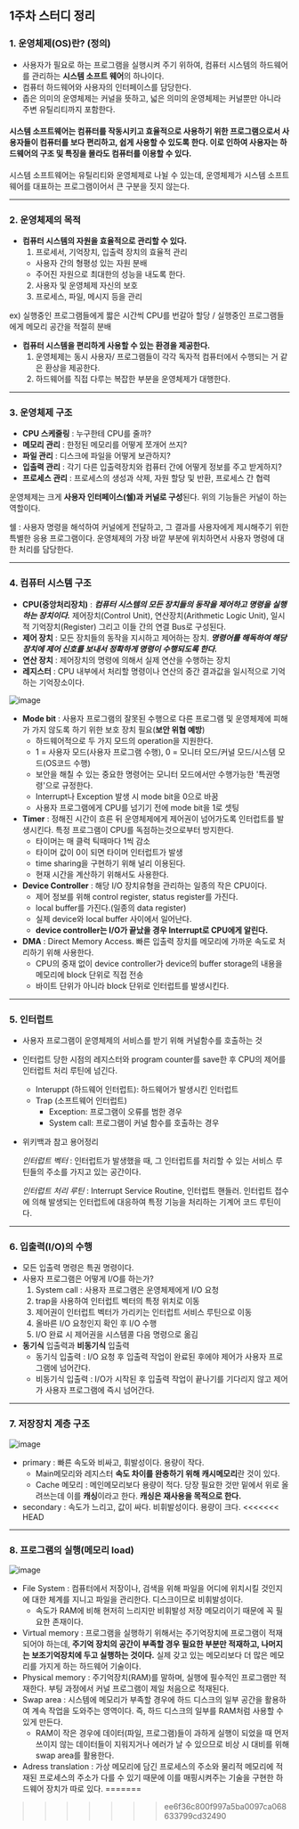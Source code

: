 ## 1주차 스터디 정리

### 1. 운영체제(OS)란? (정의)
- 사용자가 필요로 하는 프로그램을 실행시켜 주기 위하여, 컴퓨터 시스템의 하드웨어를 관리하는 **시스템 소프트 웨어**의 하나이다.
- 컴퓨터 하드웨어와 사용자의 인터페이스를 담당한다.
- 좁은 의미의 운영체제는 커널을 뜻하고, 넓은 의미의 운영체제는 커널뿐만 아니라 주변 유틸리티까지 포함한다.
#### 시스템 소프트웨어는 컴퓨터를 작동시키고 효율적으로 사용하기 위한 프로그램으로서 사용자들이 컴퓨터를 보다 편리하고, 쉽게 사용할 수 있도록 한다. 이로 인하여 사용자는 하드웨어의 구조 및 특징을 몰라도 컴퓨터를 이용할 수 있다.
시스템 소프트웨어는 유틸리티와 운영체제로 나뉠 수 있는데, 운영체제가 시스템 소프트웨어를 대표하는 프로그램이어서 큰 구분을 짓지 않는다.

---
### 2. 운영체제의 목적
+ **컴퓨터 시스템의 자원을 효율적으로 관리할 수 있다.**
  1. 프로세서, 기억장치, 입출력 장치의 효율적 관리
  + 사용자 간의 형평성 있는 자원 분배
  + 주어진 자원으로 최대한의 성능을 내도록 한다.
  2. 사용자 및 운영체제 자신의 보호
  3. 프로세스, 파일, 메시지 등을 관리
  
ex) 실행중인 프로그램들에게 짧은 시간씩 CPU를 번갈아 할당 / 실행중인 프로그램들에게 메모리 공간을 적절히 분배

+ **컴퓨터 시스템을 편리하게 사용할 수 있는 환경을 제공한다.**
  1. 운영체제는 동시 사용자/ 프로그램들이 각각 독자적 컴퓨터에서 수행되는 거 같은 환상을 제공한다.
  2. 하드웨어를 직접 다루는 복잡한 부분을 운영체제가 대행한다.
---
  ### 3. 운영체제 구조
+ **CPU 스케줄링** : 누구한테 CPU를 줄까?
+ **메모리 관리** : 한정된 메모리를 어떻게 쪼개어 쓰지?
+ **파일 관리** : 디스크에 파일을 어떻게 보관하지?
+ **입출력 관리** : 각기 다른 입출력장치와 컴퓨터 간에 어떻게 정보를 주고 받게하지?
+ **프로세스 관리** : 프로세스의 생성과 삭제, 자원 할당 및 반환, 프로세스 간 협력

운영체제는 크게 **사용자 인터페이스(쉘)과 커널로 구성**된다. 위의 기능들은 커널이 하는 역할이다. 

쉘 : 사용자 명령을 해석하여 커널에게 전달하고, 그 결과를 사용자에게 제시해주기 위한 특별한 응용 프로그램이다. 운영체제의 가장 바깥 부분에 위치하면서 사용자 명령에 대한 처리를 담당한다.

---
  ### 4. 컴퓨터 시스템 구조
+ **CPU(중앙처리장치)** : ***컴퓨터 시스템의 모든 장치들의 동작을 제어하고 명령을 실행하는 장치이다.*** 제어장치(Control Unit), 연산장치(Arithmetic Logic Unit), 일시적 기억장치(Register) 그리고 이들 간의 연결 Bus로 구성된다.
+ **제어 장치** : 모든 장치들의 동작을 지시하고 제어하는 장치. ***명령어를 해독하여 해당 장치에 제어 신호를 보내서 정확하게 명령이 수행되도록 한다.*** 
+ **연산 장치** : 제어장치의 명령에 의해서 실제 연산을 수행하는 장치
+ **레지스터** : CPU 내부에서 처리할 명령이나 연산의 중간 결과값을 일시적으로 기억하는 기억장소이다.

![image](https://user-images.githubusercontent.com/94590894/186607119-178be6db-91f0-49e2-960c-528c09bd64a5.png)

  + **Mode bit** : 사용자 프로그램의 잘못된 수행으로 다른 프로그램 및 운영체제에 피해가 가지 않도록 하기 위한 보호 장치 필요(**보안 위협 예방**)
    + 하드웨어적으로 두 가지 모드의 operation을 지원한다.
    + 1 = 사용자 모드(사용자 프로그램 수행), 0 = 모니터 모드/커널 모드/시스템 모드(OS코드 수행)
    + 보안을 해칠 수 있는 중요한 명령어는 모니터 모드에서만 수행가능한 '특권명령'으로 규정한다.
    + Interrupt나 Exception 발생 시 mode bit을 0으로 바꿈
    + 사용자 프로그램에게 CPU를 넘기기 전에 mode bit을 1로 셋팅
  + **Timer** : 정해진 시간이 흐른 뒤 운영체제에게 제어권이 넘어가도록 인터럽트를 발생시킨다. 특정 프로그램이 CPU를 독점하는것으로부터 방지한다.
    + 타이머는 매 클럭 틱때마다 1씩 감소
    + 타이머 값이 0이 되면 타이머 인터럽트가 발생
    + time sharing을 구현하기 위해 널리 이용된다.
    + 현재 시간을 계산하기 위해서도 사용한다.
  + **Device Controller** : 해당 I/O 장치유형을 관리하는 일종의 작은 CPU이다.
    + 제어 정보를 위해 control register, status register를 가진다.
    + local buffer를 가진다.(일종의 data register)
    + 실제 device와 local buffer 사이에서 일어난다.
    + **device controller는 I/O가 끝났을 경우 Interrupt로 CPU에게 알린다.**
  + **DMA** : Direct Memory Access. 빠른 입출력 장치를 메모리에 가까운 속도로 처리하기 위해 사용한다.
    + CPU의 중재 없이 device controller가 device의 buffer storage의 내용을 메모리에 block 단위로 직접 전송
    + 바이트 단위가 아니라 block 단위로 인터럽트를 발생시킨다.

---
### 5. 인터럽트
+ 사용자 프로그램이 운영체제의 서비스를 받기 위해 커널함수를 호출하는 것
+ 인터럽트 당한 시점의 레지스터와 program counter를 save한 후 CPU의 제어를 인터럽트 처리 루틴에 넘긴다.
  + Interuppt (하드웨어 인터럽트): 하드웨어가 발생시킨 인터럽트
  + Trap (소프트웨어 인터럽트)
    + Exception: 프로그램이 오류를 범한 경우
    + System call: 프로그램이 커널 함수를 호출하는 경우
    
  
+ 위키백과 참고 용어정리

  *인터럽트 벡터* : 인터럽트가 발생했을 때, 그 인터럽트를 처리할 수 있는 서비스 루틴들의 주소를 가지고 있는 공간이다.

  *인터럽트 처리 루틴* : Interrupt Service Routine, 인터럽트 핸들러. 인터럽트 접수에 의해 발생되는 인터럽트에 대응하여 특정 기능을 처리하는 기계어 코드 루틴이다.

---
### 6. 입출력(I/O)의 수행
+ 모든 입출력 명령은 특권 명령이다.
+ 사용자 프로그램은 어떻게 I/O를 하는가?
  1. System call : 사용자 프로그램은 운영체제에게 I/O 요청
  2. trap을 사용하여 인터럽트 벡터의 특정 위치로 이동
  3. 제어권이 인터럽트 벡터가 가리키는 인터럽트 서비스 루틴으로 이동
  4. 올바른 I/O 요청인지 확인 후 I/O 수행
  5. I/O 완료 시 제어권을 시스템콜 다음 명령으로 옮김
+ **동기식** 입출력과 **비동기식** 입출력
  + 동기식 입출력 : I/O 요청 후 입출력 작업이 완료된 후에야 제어가 사용자 프로그램에 넘어간다.
  + 비동기식 입출력 : I/O가 시작된 후 입출력 작업이 끝나기를 기다리지 않고 제어가 사용자 프로그램에 즉시 넘어간다.

---
### 7. 저장장치 계층 구조
![image](https://user-images.githubusercontent.com/94590894/186809656-3352659f-3a4c-4d30-8f09-3a864567e743.png)
 + primary : 빠른 속도와 비싸고, 휘발성이다. 용량이 작다.
   + Main메모리와 레지스터 **속도 차이를 완충하기 위해 캐시메모리**란 것이 있다.
   + Cache 메모리 : 메인메모리보다 용량이 적다. 당장 필요한 것만 밑에서 위로 올려쓰는데 이를 **캐싱**이라고 한다. **캐싱은 재사용을 목적으로 한다.**
 + secondary : 속도가 느리고, 값이 싸다. 비휘발성이다. 용량이 크다.
<<<<<<< HEAD

---
### 8. 프로그램의 실행(메모리 load)
![image](https://user-images.githubusercontent.com/94590894/187058171-9f46ef8b-6230-48a5-a8ef-b2b05b9e7d00.png)
+ File System : 컴퓨터에서 저장이나, 검색을 위해 파일을 어디에 위치시킬 것인지에 대한 체계를 지니고 파일을 관리한다. 디스크이므로 비휘발성이다.
    + 속도가 RAM에 비해 현저히 느리지만 비휘발성 저장 메모리이기 때문에 꼭 필요한 존재이다.
+ Virtual memory : 프로그램을 실행하기 위해서는 주기억장치에 프로그램이 적재되어야 하는데, **주기억 장치의 공간이 부족할 경우 필요한 부분만 적재하고, 나머지는 보조기억장치에 두고 실행하는 것이다.** 실제 갖고 있는 메모리보다 더 많은 메모리를 가지게 하는 하드웨어 기술이다.
+ Physical memory : 주기억장치(RAM)를 말하며, 실행에 필수적인 프로그램만 적재한다. 부팅 과정에서 커널 프로그램이 제일 처음으로 적재된다.
+ Swap area : 시스템에 메모리가 부족할 경우에 하드 디스크의 일부 공간을 활용하여 계속 작업을 도와주는 영역이다. 즉, 하드 디스크의 일부를 RAM처럼 사용할 수 있게 만든다.
  + RAM이 작은 경우에 데이터(파일, 프로그램)들이 과하게 실행이 되었을 때 먼저 쓰이지 않는 데이터들이 지워지거나 에러가 날 수 있으므로 비상 시 대비를 위해 swap area를 활용한다.
+ Adress translation : 가상 메모리에 담긴 프로세스의 주소와 물리적 메모리에 적재된 프로세스의 주소가 다를 수 있기 때문에 이를 매핑시켜주는 기술을 구현한 하드웨어 장치가 따로 있다. 
=======
>>>>>>> ee6f36c800f997a5ba0097ca068633799cd32490

